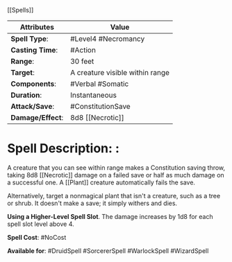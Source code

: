 [[Spells]] 

| Attributes         | Value                           |
| ------------------ | ------------------------------- |
| **Spell Type**:    | #Level4 #Necromancy             |
| **Casting Time**:  | #Action                         |
| **Range**:         | 30 feet                         |
| **Target**:        | A creature visible within range |
| **Components**:    | #Verbal #Somatic                |
| **Duration**:      | Instantaneous                   |
| **Attack/Save**:   | #ConstitutionSave               |
| **Damage/Effect**: | 8d8 [[Necrotic]]                |

# Spell Description: : 
A creature that you can see within range makes a Constitution saving throw, taking 8d8 [[Necrotic]] damage on a failed save or half as much damage on a successful one. A [[Plant]] creature automatically fails the save.

Alternatively, target a nonmagical plant that isn't a creature, such as a tree or shrub. It doesn't make a save; it simply withers and dies.

**Using a Higher-Level Spell Slot**. The damage increases by 1d8 for each spell slot level above 4.

**Spell Cost**: #NoCost 

**Available for**: #DruidSpell #SorcererSpell #WarlockSpell #WizardSpell 